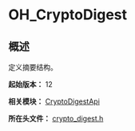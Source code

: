 # OH_CryptoDigest

## 概述

定义摘要结构。

**起始版本：** 12

**相关模块：** [CryptoDigestApi](capi-cryptodigestapi.md)

**所在头文件：** [crypto_digest.h](capi-crypto-digest-h.md)

